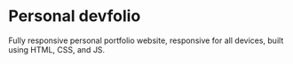 # Personal devfolio

Fully responsive personal portfolio website, responsive for all devices, built using HTML, CSS, and JS.
